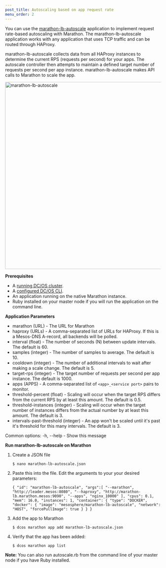 ```yaml
---
post_title: Autoscaling based on app request rate
menu_order: 2
---
```

You can use the [marathon-lb-autoscale][1] application to implement request rate-based autoscaling with Marathon. The marathon-lb-autoscale application works with any application that uses TCP traffic and can be routed through HAProxy.

marathon-lb-autoscale collects data from all HAProxy instances to determine the current RPS (requests per second) for your apps. The autoscale controller then attempts to maintain a defined target number of requests per second per app instance. marathon-lb-autoscale makes API calls to Marathon to scale the app.

<a href="/wp-content/uploads/2015/12/marathon-lb-autoscale-1.png" rel="attachment wp-att-1259"><img src="/wp-content/uploads/2015/12/marathon-lb-autoscale-1.png" alt="marathon-lb-autoscale" width="552" height="604" class="alignnone size-full wp-image-1259" /></a>

**Prerequisites**

  * A [running DC/OS cluster][2].
  * A [configured DC/OS CLI][3].
  * An application running on the native Marathon instance.
  * Ruby installed on your master node if you will run the application on the command line.

**Application Parameters**

  * marathon (URL) - The URL for Marathon
  * haproxy (URLs) - A comma-separated list of URLs for HAProxy. If this is a Mesos-DNS A-record, all backends will be polled.
  * interval (float) - The number of seconds (N) between update intervals. The default is 60.
  * samples (integer) - The number of samples to average. The default is 10.
  * cooldown (integer) - The number of additional intervals to wait after making a scale change. The default is 5.
  * target-rps (integer) - The target number of requests per second per app instance. The default is 1000.
  * apps (APPS) - A comma-separated list of `<app>_<service port>` pairs to monitor.
  * threshold-percent (float) - Scaling will occur when the target RPS differs from the current RPS by at least this amount. The default is 0.5.
  * threshold-instances (integer) - Scaling will occur when the target number of instances differs from the actual number by at least this amount. The default is 3.
  * intervals-past-threshold (integer) - An app won't be scaled until it's past it's threshold for this many intervals. The default is 3.

Common options: -h, --help - Show this message

**Run marathon-lb-autoscale on Marathon**

  1. Create a JSON file
    
        `$ nano marathon-lb-autoscale.json
        `

  2. Paste this into the file. Edit the arguments to your your desired parameters:
    
        `{
          "id": "marathon-lb-autoscale",
          "args":[
            "--marathon", "http://leader.mesos:8080",
            "--haproxy", "http://marathon-lb.marathon.mesos:9090",
            "--apps", "nginx_10000"
          ],
          "cpus": 0.1,
          "mem": 16.0,
          "instances": 1,
          "container": {
            "type": "DOCKER",
            "docker": {
              "image": "mesosphere/marathon-lb-autoscale",
              "network": "HOST",
              "forcePullImage": true
            }
          }
        }
        `

  3. Add the app to Marathon
    
        `$ dcos marathon app add marathon-lb-autoscale.json
        `

  4. Verify that the app has been added:
    
        `$ dcos marathon app list
        `

**Note:** You can also run autoscale.rb from the command line of your master node if you have Ruby installed.

 [1]: https://github.com/mesosphere/marathon-lb-autoscale
 [2]: /administration/installing/cloud/aws/
 [3]: /usage/cli/install/